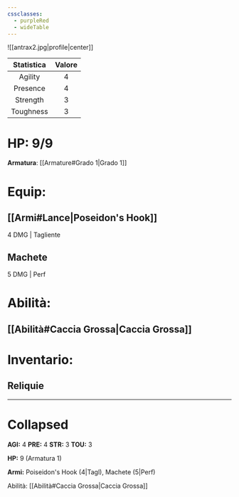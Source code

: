 ```yaml
---
cssclasses:
  - purpleRed
  - wideTable
---
```

![[antrax2.jpg|profile|center]]

| Statistica | Valore |
|:----------:|:------:|
|  Agility   |   4    |
|  Presence  |   4    |
|  Strength  |   3    |
| Toughness  |   3    |
# HP: 9/9
**Armatura**: [[Armature#Grado 1|Grado 1]]
# Equip:
## [[Armi#Lance|Poseidon's Hook]]
4 DMG | Tagliente

## Machete
5 DMG | Perf
# Abilità:
## [[Abilità#Caccia Grossa|Caccia Grossa]]

# Inventario:
## Reliquie

---
# Collapsed
**AGI:** 4
**PRE:** 4
**STR:** 3
**TOU:** 3

**HP:** 9 (Armatura 1)

**Armi:** Poiseidon's Hook (4|Tagl), Machete (5|Perf)

Abilità: [[Abilità#Caccia Grossa|Caccia Grossa]]

